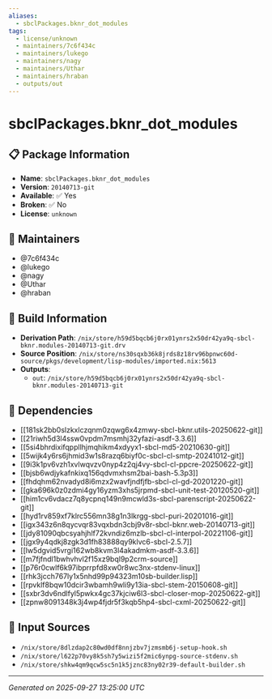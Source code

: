 ```yaml
---
aliases:
  - sbclPackages.bknr_dot_modules
tags:
  - license/unknown
  - maintainers/7c6f434c
  - maintainers/lukego
  - maintainers/nagy
  - maintainers/Uthar
  - maintainers/hraban
  - outputs/out
---
```


# sbclPackages.bknr_dot_modules

## 📋 Package Information

- **Name**: `sbclPackages.bknr_dot_modules`
- **Version**: `20140713-git`
- **Available**: ✅ Yes
- **Broken**: ✅ No
- **License**: `unknown`
## 👥 Maintainers

- @7c6f434c
- @lukego
- @nagy
- @Uthar
- @hraban


## 🔧 Build Information

- **Derivation Path**: `/nix/store/h59d5bqcb6j0rx01ynrs2x50dr42ya9q-sbcl-bknr.modules-20140713-git.drv`
- **Source Position**: `/nix/store/ns30sqxb36k8jrds8z18rv96bpnwc60d-source/pkgs/development/lisp-modules/imported.nix:5613`
- **Outputs**:
  - `out`:  `/nix/store/h59d5bqcb6j0rx01ynrs2x50dr42ya9q-sbcl-bknr.modules-20140713-git`

## 🔗 Dependencies

- [[181sk2bb0slzkxlczqnm0zqwg6x4zmwy-sbcl-bknr.utils-20250622-git]]
- [[21riwh5d3l4ssw0vpdm7msmhj32yfazi-asdf-3.3.6]]
- [[5si4bhrdixifqppllhjmqhikm4xdyyx1-sbcl-md5-20210630-git]]
- [[5wijk4y6rs6jhmid3w1s8razq6biyf0c-sbcl-cl-smtp-20241012-git]]
- [[9i3k1pv6vzh1xvlwqvzv0nyp4z2qj4vy-sbcl-cl-ppcre-20250622-git]]
- [[bjsb6wdjykafnkixq156qdvmxhsm2bai-bash-5.3p3]]
- [[fhdqhm62nvadyd8i6mzx2wavfjndfjfb-sbcl-cl-gd-20201220-git]]
- [[gka696k0z0zdmi4gy16yzm3xhs5jrpmd-sbcl-unit-test-20120520-git]]
- [[him1cv6vdacz7q8ycpnq149n9mcwld3s-sbcl-parenscript-20250622-git]]
- [[hyd1rv859xf7klrc556mn38g1n3lkrgg-sbcl-puri-20201016-git]]
- [[igx343z6n8qycvqr83vqxbdn3cbj9v8r-sbcl-bknr.web-20140713-git]]
- [[jdy81090qbcsyahjhlf72kvndiz6mzlb-sbcl-cl-interpol-20221106-git]]
- [[jgx9y4qdkj8zgk3d1fh83888qy9klvc6-sbcl-2.5.7]]
- [[lw5dgvid5vrgi162wb8kvm3l4akadmkm-asdf-3.3.6]]
- [[m7fjfndl1bwhvhvl2f15xz9bql9p2crm-source]]
- [[p76r0cwlf6k97ibprrpfd8xw0r8wc3nx-stdenv-linux]]
- [[rhk3jcch767ly1x5nhd99p94323m10sb-builder.lisp]]
- [[rpvklf8bqw10dcir3wbamh9wli9y13ia-sbcl-stem-20150608-git]]
- [[sxbr3dv6ndlfyl5pwkx4gc37kjciw6l3-sbcl-closer-mop-20250622-git]]
- [[zpnw8091348k3j4wp4fjdr5f3kqb5hp4-sbcl-cxml-20250622-git]]

## 📁 Input Sources

- `/nix/store/8dlzdap2c80wd0df8nnjzbv7jzmsmb6j-setup-hook.sh`
- `/nix/store/l622p70vy8k5sh7y5wizi5f2mic6ynpg-source-stdenv.sh`
- `/nix/store/shkw4qm9qcw5sc5n1k5jznc83ny02r39-default-builder.sh`

---
*Generated on 2025-09-27 13:25:00 UTC*

